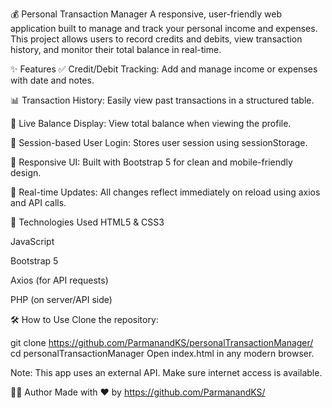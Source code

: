 💰 Personal Transaction Manager
A responsive, user-friendly web application built to manage and track your personal income and expenses. This project allows users to record credits and debits, view transaction history, and monitor their total balance in real-time.

✨ Features
✅ Credit/Debit Tracking: Add and manage income or expenses with date and notes.

📊 Transaction History: Easily view past transactions in a structured table.

💼 Live Balance Display: View total balance when viewing the profile.

🔐 Session-based User Login: Stores user session using sessionStorage.

🎨 Responsive UI: Built with Bootstrap 5 for clean and mobile-friendly design.

🔁 Real-time Updates: All changes reflect immediately on reload using axios and API calls.

🚀 Technologies Used
HTML5 & CSS3

JavaScript 

Bootstrap 5

Axios (for API requests)

PHP (on server/API side)


🛠️ How to Use
Clone the repository:

git clone https://github.com/ParmanandKS/personalTransactionManager/
cd personalTransactionManager
Open index.html in any modern browser.

Note: This app uses an external API. Make sure internet access is available.

🙋‍♂️ Author
Made with ❤️ by https://github.com/ParmanandKS/
